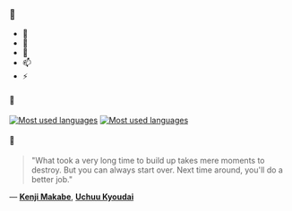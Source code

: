 ### 👋

- 🔭
- 🌱
- 💬
- 📫
- ⚡

#### 🧏

[![Most used languages](https://github-readme-stats-aynah.vercel.app/api/top-langs/?username=aynh&theme=solarized-dark&langs_count=6&layout=compact&hide_title=true)](https://github.com/anuraghazra/github-readme-stats#gh-dark-mode-only)
[![Most used languages](https://github-readme-stats-aynah.vercel.app/api/top-langs/?username=aynh&theme=solarized-light&langs_count=6&layout=compact&hide_title=true)](https://github.com/anuraghazra/github-readme-stats#gh-light-mode-only)

#### 💬

> "What took a very long time to build up takes mere moments to destroy. But you can always start over. Next time around, you'll do a better job."

&mdash; [**Kenji Makabe**](https://myanimelist.net/character.php?q=Kenji%20Makabe&cat=character), [**Uchuu Kyoudai**](https://myanimelist.net/search/all?q=Uchuu%20Kyoudai&cat=all)
